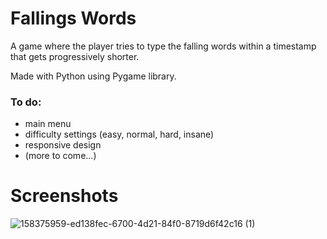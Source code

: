 # Fallings Words
A game where the player tries to type the falling words within a timestamp that gets progressively shorter.

Made with Python using Pygame library.

### To do:
- main menu
- difficulty settings (easy, normal, hard, insane)
- responsive design
- (more to come...)

# Screenshots
![158375959-ed138fec-6700-4d21-84f0-8719d6f42c16 (1)](https://user-images.githubusercontent.com/52284586/158378670-dc7b4fba-a86a-4081-952c-1b8bef13772b.png)
